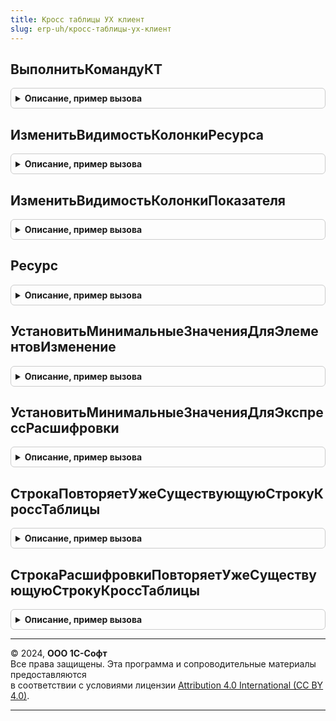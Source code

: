 ```yaml
---
title: Кросс таблицы УХ клиент
slug: erp-uh/кросс-таблицы-ух-клиент
---
```



## ВыполнитьКомандуКТ
<details style="margin: 1em 0; padding: 0.5em; border: 1px solid #ccc; border-radius: 6px;">

<summary style="font-weight: bold; cursor: pointer;">Описание, пример вызова</summary>

```bsl

Процедура ВыполнитьКомандуКТ(Команда, Форма) экспорт Экспорт
```

Пример вызова
```bsl
КроссТаблицыУХКлиент.ВыполнитьКомандуКТ(Команда, Форма) экспорт);
```
</details>

## ИзменитьВидимостьКолонкиРесурса
<details style="margin: 1em 0; padding: 0.5em; border: 1px solid #ccc; border-radius: 6px;">

<summary style="font-weight: bold; cursor: pointer;">Описание, пример вызова</summary>

```bsl

Процедура ИзменитьВидимостьКолонкиРесурса(Форма, ОписаниеКТ, ОписаниеРесурса) экспорт Экспорт
```

Пример вызова
```bsl
КроссТаблицыУХКлиент.ИзменитьВидимостьКолонкиРесурса(Форма, ОписаниеКТ, ОписаниеРесурса) экспорт);
```
</details>

## ИзменитьВидимостьКолонкиПоказателя
<details style="margin: 1em 0; padding: 0.5em; border: 1px solid #ccc; border-radius: 6px;">

<summary style="font-weight: bold; cursor: pointer;">Описание, пример вызова</summary>

```bsl

Процедура ИзменитьВидимостьКолонкиПоказателя(Форма, ОписаниеКТ, ОписаниеПоказателя) экспорт Экспорт
```

Пример вызова
```bsl
КроссТаблицыУХКлиент.ИзменитьВидимостьКолонкиПоказателя(Форма, ОписаниеКТ, ОписаниеПоказателя) экспорт);
```
</details>

## Ресурс
<details style="margin: 1em 0; padding: 0.5em; border: 1px solid #ccc; border-radius: 6px;">

<summary style="font-weight: bold; cursor: pointer;">Описание, пример вызова</summary>

```bsl

Функция Ресурс(СтрокаКТ, ПериодКТ, ПрефиксРесурса) экспорт Экспорт
```

Пример вызова
```bsl
Результат = КроссТаблицыУХКлиент.Ресурс(СтрокаКТ, ПериодКТ, ПрефиксРесурса) экспорт);
```
</details>

## УстановитьМинимальныеЗначенияДляЭлементовИзменение
<details style="margin: 1em 0; padding: 0.5em; border: 1px solid #ccc; border-radius: 6px;">

<summary style="font-weight: bold; cursor: pointer;">Описание, пример вызова</summary>

```bsl

// Процедура устанавливает минимальные значения для колонок ресурсов Изменение, равное Исходному значению
Процедура УстановитьМинимальныеЗначенияДляЭлементовИзменение(ОписаниеКТ, Форма, ЭлементТаблицы) экспорт Экспорт
```

Пример вызова
```bsl
КроссТаблицыУХКлиент.УстановитьМинимальныеЗначенияДляЭлементовИзменение(ОписаниеКТ, Форма, ЭлементТаблицы) экспорт);
```
</details>

## УстановитьМинимальныеЗначенияДляЭкспрессРасшифровки
<details style="margin: 1em 0; padding: 0.5em; border: 1px solid #ccc; border-radius: 6px;">

<summary style="font-weight: bold; cursor: pointer;">Описание, пример вызова</summary>

```bsl

Процедура УстановитьМинимальныеЗначенияДляЭкспрессРасшифровки(ОписаниеКТ, Форма, Элемент) экспорт Экспорт
```

Пример вызова
```bsl
КроссТаблицыУХКлиент.УстановитьМинимальныеЗначенияДляЭкспрессРасшифровки(ОписаниеКТ, Форма, Элемент) экспорт);
```
</details>

## СтрокаПовторяетУжеСуществующуюСтрокуКроссТаблицы
<details style="margin: 1em 0; padding: 0.5em; border: 1px solid #ccc; border-radius: 6px;">

<summary style="font-weight: bold; cursor: pointer;">Описание, пример вызова</summary>

```bsl

Функция СтрокаПовторяетУжеСуществующуюСтрокуКроссТаблицы(ОписаниеКТ, Форма, ИдентификаторСтроки) экспорт Экспорт
```

Пример вызова
```bsl
Результат = КроссТаблицыУХКлиент.СтрокаПовторяетУжеСуществующуюСтрокуКроссТаблицы(ОписаниеКТ, Форма, ИдентификаторСтроки) экспорт);
```
</details>

## СтрокаРасшифровкиПовторяетУжеСуществующуюСтрокуКроссТаблицы
<details style="margin: 1em 0; padding: 0.5em; border: 1px solid #ccc; border-radius: 6px;">

<summary style="font-weight: bold; cursor: pointer;">Описание, пример вызова</summary>

```bsl

Функция СтрокаРасшифровкиПовторяетУжеСуществующуюСтрокуКроссТаблицы(ОписаниеКТ, Форма, ИдентификаторСтроки) экспорт Экспорт
```

Пример вызова
```bsl
Результат = КроссТаблицыУХКлиент.СтрокаРасшифровкиПовторяетУжеСуществующуюСтрокуКроссТаблицы(ОписаниеКТ, Форма, ИдентификаторСтроки) экспорт);
```
</details>

---

© 2024, **ООО 1С-Софт**  
Все права защищены. Эта программа и сопроводительные материалы предоставляются  
в соответствии с условиями лицензии [Attribution 4.0 International (CC BY 4.0)](https://creativecommons.org/licenses/by/4.0/legalcode).

---
